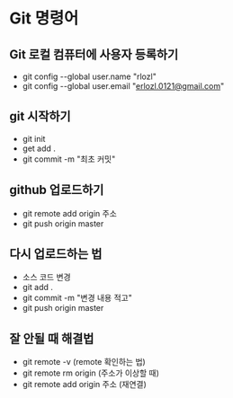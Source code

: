 # Git 명령어

## Git 로컬 컴퓨터에 사용자 등록하기

- git config --global user.name "rlozl"
- git config --global user.email "erlozl.0121@gmail.com"

## git 시작하기

- git init
- get add .
- git commit -m "최초 커밋"

## github 업로드하기

- git remote add origin 주소
- git push origin master

## 다시 업로드하는 법

- 소스 코드 변경
- git add .
- git commit -m "변경 내용 적고"
- git push origin master

## 잘 안될 때 해결법

- git remote -v (remote 확인하는 법)
- git remote rm origin (주소가 이상할 때)
- git remote add origin 주소 (재연결)
